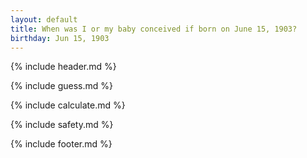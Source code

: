 ```yaml
---
layout: default
title: When was I or my baby conceived if born on June 15, 1903?
birthday: Jun 15, 1903
---
```


{% include header.md %}

{% include guess.md %}

{% include calculate.md %}

{% include safety.md %}

{% include footer.md %}



